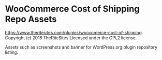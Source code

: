 # WooCommerce Cost of Shipping Repo Assets #
https://www.theritesites.com/plugins/woocomerce-cost-of-shipping
Copyright (c) 2018 TheRiteSites
Licensed under the GPL2 license.

Assets such as screenshots and banner for WordPress.org plugin repository listing.